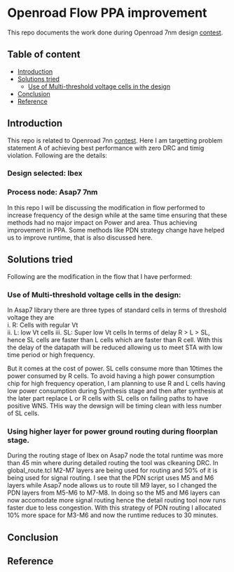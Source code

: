 # Openroad Flow PPA improvement
This repo documents the work done during Openroad 7nm design [contest](https://jenkins.openroad.tools/buildStatus/icon?job=OpenROAD-flow-scripts-Public%2Fpublic_tests_all%2Fmaster). 
## Table of content
- [Introduction](#introduction)
- [Solutions tried](#solutions-tried)
  - [Use of Multi-threshold voltage cells in the design](#use-of-multi-threshold-voltage-cells-in-the-design:)
- [Conclusion](#conclusion)
- [Reference](#reference)
## Introduction
This repo is related to Openroad 7nn  [contest](https://jenkins.openroad.tools/buildStatus/icon?job=OpenROAD-flow-scripts-Public%2Fpublic_tests_all%2Fmaster). Here I am targetting problem statement A of achieving best performance with zero DRC and timig violation.
Following are the details:
### Design selected: Ibex
### Process node: Asap7 7nm

In this repo I will be discussing the modification in flow performed to increase frequency of the design while at the same time ensuring that these methods had no major impact on Power and area. Thus achieving improvement in PPA. Some methods like PDN strategy change have helped us to improve runtime, that is also discussed here. 

## Solutions tried
Following are the modification in the flow that I have performed:
### Use of Multi-threshold voltage cells in the design:
 In Asap7 library there are three types of standard cells in terms of threshold voltage they are  
 i. R: Cells with regular Vt  
 ii. L: low Vt cells
 iii. SL: Super low Vt cells
 In terms of delay R > L > SL, hence SL cells are faster than L cells which are faster than R cell. With this the delay of the datapath will be reduced allowing us to meet STA with low time period or high frequency. 

But it comes at the cost of power. SL cells consume more than 10times the power consumed by R cells. To avoid having a high power consumption chip for high frequency operation, I am planning to use R and L cells having low  power consumption during Synthesis stage and then after synthesis at the later part replace L or R cells with SL cells on failing paths to have positive WNS. THis way the dewsign will be timing clean with less number of SL cells.

### Using higher layer for power ground routing during floorplan stage. 
During the routing stage of Ibex on Asap7 node the total runtime was more than 45 min where during detailed routing the tool was clkeaning DRC. 
In global_route.tcl M2-M7 layers are being used for routing and 50% of it is being used for signal routing. 
I see that the PDN script uses M5 and M6 layers while Asap7 node allows us to route till M9 layer, so I changed the PDN layers from M5-M6 to M7-M8. In doing so the M5 and M6 layers can now accomodate more signal routing hence the detail routing tool now runs faster due to less congestion. 
With this strategy of PDN routing I allocated 10% more space for M3-M6 and now the runtime reduces to 30 minutes.

## Conclusion


## Reference

